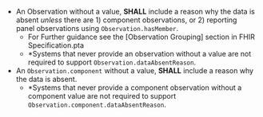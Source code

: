 - An Observation without a value, **SHALL** include a reason why the data is absent *unless* there are 1) component observations, or 2) reporting panel observations using `Observation.hasMember`.
  - For Further guidance see the [Observation Grouping] section in FHIR Specification.pta
  - \*Systems that never provide an observation without a value are not required to support `Observation.dataAbsentReason`.
- An `Observation.component` without a value, **SHALL** include a reason why the data is absent.
  - \*Systems that never provide a component observation without a component value are not required to support `Observation.component.dataAbsentReason`.
